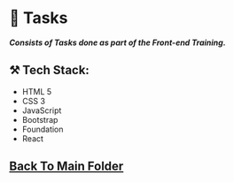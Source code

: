 # 📌 Tasks

***Consists of Tasks done as part of the Front-end Training.***

## ⚒️ Tech Stack:
- HTML 5
- CSS 3
- JavaScript
- Bootstrap
- Foundation
- React

## [Back To Main Folder](../)
